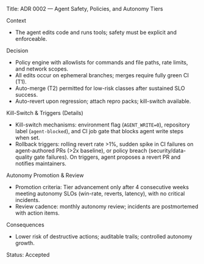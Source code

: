 Title: ADR 0002 — Agent Safety, Policies, and Autonomy Tiers

Context
- The agent edits code and runs tools; safety must be explicit and enforceable.

Decision
- Policy engine with allowlists for commands and file paths, rate limits, and network scopes.
- All edits occur on ephemeral branches; merges require fully green CI (T1).
- Auto-merge (T2) permitted for low-risk classes after sustained SLO success.
- Auto-revert upon regression; attach repro packs; kill-switch available.

Kill-Switch & Triggers (Details)
- Kill-switch mechanisms: environment flag (`AGENT_WRITE=0`), repository label (`agent-blocked`), and CI job gate that blocks agent write steps when set.
- Rollback triggers: rolling revert rate >1%, sudden spike in CI failures on agent-authored PRs (>2x baseline), or policy breach (security/data-quality gate failures). On triggers, agent proposes a revert PR and notifies maintainers.

Autonomy Promotion & Review
- Promotion criteria: Tier advancement only after 4 consecutive weeks meeting autonomy SLOs (win-rate, reverts, latency), with no critical incidents.
- Review cadence: monthly autonomy review; incidents are postmortemed with action items.

Consequences
- Lower risk of destructive actions; auditable trails; controlled autonomy growth.

Status: Accepted
